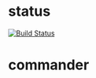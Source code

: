 # status
[![Build Status](https://travis-ci.org/r0fls/commander.png)](https://travis-ci.org/r0fls/commander)
# commander

